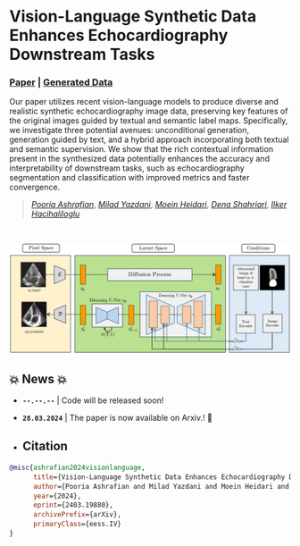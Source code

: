 # Vision-Language Synthetic Data Enhances Echocardiography Downstream Tasks <br> <span style="float: rigth"><sub><sup></sub></sup></span>

### [Paper](https://arxiv.org/abs/2403.19880) | [Generated Data]()

Our paper utilizes recent vision-language models to produce diverse and realistic synthetic echocardiography image data, preserving key features of the original images guided by textual and semantic label maps. Specifically, we investigate three potential avenues: unconditional generation, generation guided by text, and a hybrid approach incorporating both textual and semantic supervision. We show that the rich contextual information present in the synthesized data potentially enhances the accuracy and interpretability of downstream tasks, such as echocardiography segmentation and classification with improved metrics and faster convergence.

> [*Pooria Ashrafian*](https://pooria90.github.io/), [*Milad Yazdani*](https://www.linkedin.com/in/milad-yazdani-932775202/?originalSubdomain=ir), [*Moein Heidari*](https://moeinheidari7829.github.io/), [*Dena Shahriari*](https://scholar.google.com/citations?user=31LfGh4AAAAJ), [*Ilker Hacihaliloglu*](https://scholar.google.com/citations?user=dA7G64kAAAAJ)
>

<br>

<p align="center">
  <img src="https://github.com/Pooria90/DiffEcho/blob/main/Figures/method.jpg" width="950">
</p>

## 💥 News 💥
- **`--.--.--`** | Code will be released soon!
- **`28.03.2024`** | The paper is now available on Arxiv.! 🥳

- ## Citation
```BibTeX
@misc{ashrafian2024visionlanguage,
      title={Vision-Language Synthetic Data Enhances Echocardiography Downstream Tasks}, 
      author={Pooria Ashrafian and Milad Yazdani and Moein Heidari and Dena Shahriari and Ilker Hacihaliloglu},
      year={2024},
      eprint={2403.19880},
      archivePrefix={arXiv},
      primaryClass={eess.IV}
}
```

